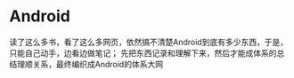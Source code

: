 # Android
读了这么多书，看了这么多网页，依然搞不清楚Android到底有多少东西，于是，只能自己动手，边看边做笔记；
先把东西记录和理解下来，然后才能成体系的总结理顺关系，最终编织成Android的体系大网
